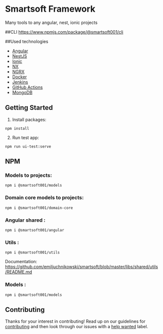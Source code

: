 # Smartsoft Framework
Many tools to any angular, nest, ionic projects

##CLI
https://www.npmjs.com/package/@smartsoft001/cli

##Used technologies
<ul>
    <li><a href="https://angular.io/">Angular</a></li>
    <li><a href="https://nestjs.com/">NestJS</a></li>
    <li><a href="https://ionicframework.com/">Ionic</a></li>
    <li><a href="https://nx.dev/">NX</a></li>
    <li><a href="https://ngrx.io/">NGRX</a></li>
    <li><a href="https://www.docker.com/">Docker</a></li>
    <li><a href="https://www.jenkins.io/">Jenkins</a></li>
    <li><a href="https://docs.github.com/en/actions">GitHub Actions</a></li>
    <li><a href="https://www.mongodb.com/">MongoDB</a></li>
</ul>

## Getting Started
1. Install packages:
```
npm install
```
2. Run test app:
```
npm run ui-test:serve 
```

## NPM

### Models to projects:
```
npm i @smartsoft001/models
```

### Domain core models to projects:
```
npm i @smartsoft001/domain-core
```

### Angular shared :
```
npm i @smartsoft001/angular
```

### Utils :
```
npm i @smartsoft001/utils
```

Documentation: https://github.com/emiljuchnikowski/smartsoft/blob/master/libs/shared/utils/README.md

### Models :
```
npm i @smartsoft001/models
```

## Contributing

Thanks for your interest in contributing! Read up on our guidelines for
[contributing](https://github.com/emiljuchnikowski/smartsoft/blob/master/.github/CONTRIBUTING.md)
and then look through our issues with a [help wanted](https://github.com/emiljuchnikowski/smartsoft/issues?q=is%3Aopen+is%3Aissue+label%3A%22help+wanted%22)
label.
